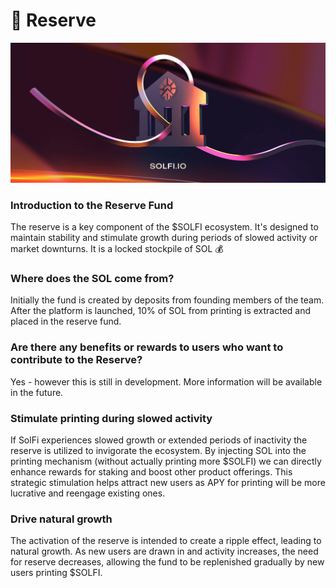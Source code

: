 # 🏦 Reserve

![SOLFI Reserve](./images/07.png)

### Introduction to the Reserve Fund
The reserve is a key component of the $SOLFI ecosystem. It's designed to maintain stability and stimulate growth during periods of slowed activity or market downturns. It is a locked stockpile of SOL 💰

### Where does the SOL come from?
Initially the fund is created by deposits from founding members of the team. After the platform is launched, 10% of SOL from printing is extracted and placed in the reserve fund.

### Are there any benefits or rewards to users who want to contribute to the Reserve?
Yes - however this is still in development. More information will be available in the future.

### Stimulate printing during slowed activity
If SolFi experiences slowed growth or extended periods of inactivity the reserve is utilized to invigorate the ecosystem. By injecting SOL into the printing mechanism (without actually printing more $SOLFI) we can directly enhance rewards for staking and boost other product offerings. This strategic stimulation helps attract new users as APY for printing will be more lucrative and reengage existing ones.

### Drive natural growth
The activation of the reserve is intended to create a ripple effect, leading to natural growth. As new users are drawn in and activity increases, the need for reserve decreases, allowing the fund to be replenished gradually by new users printing $SOLFI.